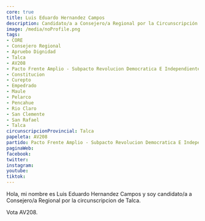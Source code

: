 ```yaml
---
core: true
title: Luis Eduardo Hernandez Campos
description: Candidato/a a Consejero/a Regional por la Circunscripción de Talca
image: /media/noProfile.png
tags:
- CORE
- Consejero Regional
- Apruebo Dignidad
- Talca
- AV208
- Pacto Frente Amplio - Subpacto Revolucion Democratica E Independientes - Independientes
- Constitucion
- Curepto
- Empedrado
- Maule
- Pelarco
- Pencahue
- Rio Claro
- San Clemente
- San Rafael
- Talca
circunscripcionProvincial: Talca
papeleta: AV208
partido: Pacto Frente Amplio - Subpacto Revolucion Democratica E Independientes - Independientes
paginaWeb:
facebook:
twitter:
instagram:
youtube:
tiktok:
---
```

Hola, mi nombre es Luis Eduardo Hernandez Campos y soy candidato/a a Consejero/a Regional por la circunscripcion de Talca.

Vota AV208.